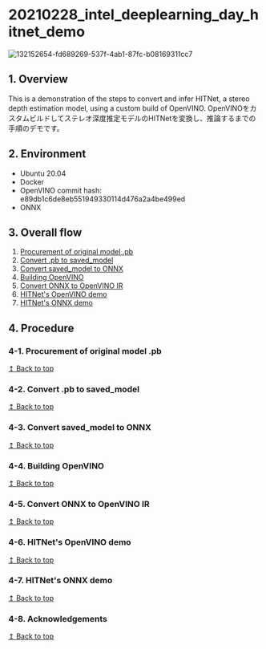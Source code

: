 # 20210228_intel_deeplearning_day_hitnet_demo
![132152654-fd689269-537f-4ab1-87fc-b08169311cc7](https://user-images.githubusercontent.com/33194443/153523403-afd059d7-6c5b-496e-a418-4b432e2e0f58.gif)

## 1. Overview
This is a demonstration of the steps to convert and infer HITNet, a stereo depth estimation model, using a custom build of OpenVINO.
OpenVINOをカスタムビルドしてステレオ深度推定モデルのHITNetを変換し、推論するまでの手順のデモです。
## 2. Environment
- Ubuntu 20.04
- Docker
- OpenVINO commit hash: e89db1c6de8eb551949330114d476a2a4be499ed 
- ONNX
## 3. Overall flow
1. [Procurement of original model .pb](#4-1-procurement-of-original-model-pb)
2. [Convert .pb to saved_model](#4-2-convert-pb-to-saved_model)
3. [Convert saved_model to ONNX](#4-3-convert-saved_model-to-onnx)
4. [Building OpenVINO](#4-4-building-openvino)
5. [Convert ONNX to OpenVINO IR](#4-5-convert-onnx-to-openvino-ir)
6. [HITNet's OpenVINO demo](#4-6-hitnets-openvino-demo)
7. [HITNet's ONNX demo](#4-7-hitnets-onnx-demo)

## 4. Procedure
### 4-1. Procurement of original model .pb
[↥ Back to top](#4-procedure)
### 4-2. Convert .pb to saved_model
[↥ Back to top](#4-procedure)
### 4-3. Convert saved_model to ONNX
[↥ Back to top](#4-procedure)
### 4-4. Building OpenVINO
[↥ Back to top](#4-procedure)
### 4-5. Convert ONNX to OpenVINO IR
[↥ Back to top](#4-procedure)
### 4-6. HITNet's OpenVINO demo
[↥ Back to top](#4-procedure)
### 4-7. HITNet's ONNX demo
[↥ Back to top](#4-procedure)
### 4-8. Acknowledgements
[↥ Back to top](#4-procedure)
